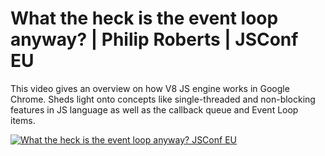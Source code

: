 # What the heck is the event loop anyway? | Philip Roberts | JSConf EU

This video gives an overview on how V8 JS engine works in Google Chrome. Sheds light onto concepts like single-threaded and non-blocking features in JS language as well as the callback queue and Event Loop items.

[![What the heck is the event loop anyway? JSConf EU](http://img.youtube.com/vi/8aGhZQkoFbQ/0.jpg)](http://www.youtube.com/watch?v=8aGhZQkoFbQ "What the heck is the event loop anyway")
